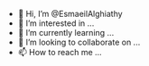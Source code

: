 - 👋 Hi, I’m @EsmaeilAlghiathy
- 👀 I’m interested in ...
- 🌱 I’m currently learning ...
- 💞️ I’m looking to collaborate on ...
- 📫 How to reach me ...

<!---
EsmaeilAlghiathy/EsmaeilAlghiathy is a ✨ special ✨ repository because its `README.md` (this file) appears on your GitHub profile.
You can click the Preview link to take a look at your changes.
--->
